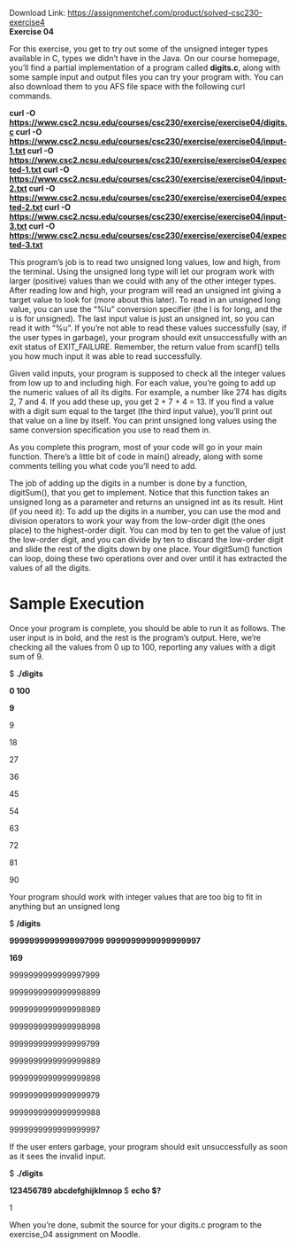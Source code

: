 Download Link: https://assignmentchef.com/product/solved-csc230-exercise4
<br>
<strong>Exercise 04</strong>

For this exercise, you get to try out some of the unsigned integer types available in C, types we didn’t have in the Java.  On our course homepage, you’ll find a partial implementation of a program called <strong>digits.c</strong>, along with some sample input and output files you can try your program with.  You can also download them to you AFS file space with the following curl commands.

<strong>curl -O https://www.csc2.ncsu.edu/courses/csc230/exercise/exercise04/digits.c curl -O https://www.csc2.ncsu.edu/courses/csc230/exercise/exercise04/input-1.txt curl -O https://www.csc2.ncsu.edu/courses/csc230/exercise/exercise04/expected-1.txt curl -O https://www.csc2.ncsu.edu/courses/csc230/exercise/exercise04/input-2.txt curl -O https://www.csc2.ncsu.edu/courses/csc230/exercise/exercise04/expected-2.txt curl -O https://www.csc2.ncsu.edu/courses/csc230/exercise/exercise04/input-3.txt curl -O https://www.csc2.ncsu.edu/courses/csc230/exercise/exercise04/expected-3.txt</strong>

This program’s job is to read two unsigned long values, low and high, from the terminal.  Using the unsigned long type will let our program work with larger (positive) values than we could with any of the other integer types.  After reading low and high, your program will read an unsigned int giving a target value to look for (more about this later).  To read in an unsigned long value, you can use the “%lu” conversion specifier (the l is for long, and the u is for unsigned).  The last input value is just an unsigned int, so you can read it with “%u”.  If you’re not able to read these values successfully (say, if the user types in garbage), your program should exit unsuccessfully with an exit status of EXIT_FAILURE.  Remember, the return value from scanf() tells you how much input it was able to read successfully.

Given valid inputs, your program is supposed to check all the integer values from low up to and including high.  For each value, you’re going to add up the numeric values of all its digits.  For example, a number like 274 has digits 2, 7 and 4.  If you add these up, you get 2 + 7 + 4 = 13.  If you find a value with a digit sum equal to the target (the third input value), you’ll print out that value on a line by itself.  You can print unsigned long values using the same conversion specification you use to read them in.

As you complete this program, most of your code will go in your main function.  There’s a little bit of code in main() already, along with some comments telling you what code you’ll need to add.

The job of adding up the digits in a number is done by a function, digitSum(), that you get to implement.  Notice that this function takes an unsigned long as a parameter and returns an unsigned int as its result.  Hint (if you need it): To add up the digits in a number, you can use the mod and division operators to work your way from the low-order digit (the ones place) to the highest-order digit.   You can mod by ten to get the value of just the low-order digit, and you can divide by ten to discard the low-order digit and slide the rest of the digits down by one place.  Your digitSum() function can loop, doing these two operations over and over until it has extracted the values of all the digits.

<h1>Sample Execution</h1>

Once your program is complete, you should be able to run it as follows.  The user input is in bold, and the rest is the program’s output.  Here, we’re checking all the values from 0 up to 100, reporting any values with a digit sum of 9.

$ <strong>./digits </strong>

<strong>0 100</strong>

<strong>9</strong>

9

18

27

36

45

54

63

72

81

90

Your program should work with integer values that are too big to fit in anything but an unsigned long

$ <strong>/digits</strong>

<strong>9999999999999997999 9999999999999999997</strong>

<strong>169</strong>

9999999999999997999

9999999999999998899

9999999999999998989

9999999999999998998

9999999999999999799

9999999999999999889

9999999999999999898

9999999999999999979

9999999999999999988

9999999999999999997

If the user enters garbage, your program should exit unsuccessfully as soon as it sees the invalid input.

$ <strong>./digits </strong>

<strong>123456789 abcdefghijklmnop </strong>$ <strong>echo $?</strong>

1

When you’re done, submit the source for your digits.c program to the exercise_04 assignment on Moodle.